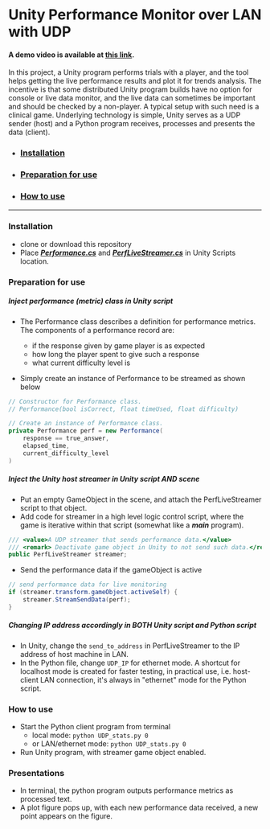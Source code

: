 # Unity Performance Monitor over LAN with UDP

#### A demo video is available at [this link](https://youtu.be/WgAZL7bsXec).
In this project, a Unity program performs trials with a player, and the tool helps getting the live performance results and plot it for trends analysis. The incentive is that some distributed Unity program builds have no option for console or live data monitor, and the live data can sometimes be important and should be checked by a non-player. A typical setup with such need is a clinical game. Underlying technology is simple, Unity serves as a UDP sender (host) and a Python program receives, processes and presents the data (client).


* ### [Installation](#installation-1)
* ### [Preparation for use](#preparation-for-use-1)
* ### [How to use](#how-to-use-1)


---

### Installation
* clone or download this repository
* Place ___[Performance.cs](https://github.com/jasonhu5/UnityPerfMonitor_LAN_UDP/blob/master/Performance.cs)___ and ___[PerfLiveStreamer.cs](https://github.com/jasonhu5/UnityPerfMonitor_LAN_UDP/blob/master/PerfLiveStreamer.cs)___ in Unity Scripts location.

### Preparation for use
##### Inject performance (metric) class in Unity script
* The Performance class describes a definition for performance metrics. The components of a performance record are:
    * if the response given by game player is as expected
    * how long the player spent to give such a response
    * what current difficulty level is

* Simply create an instance of Performance to be streamed as shown below

```csharp
// Constructor for Performance class.
// Performance(bool isCorrect, float timeUsed, float difficulty)

// Create an instance of Performance class.
private Performance perf = new Performance(
    response == true_answer,
    elapsed_time,
    current_difficulty_level
)
```

##### Inject the Unity host streamer in Unity script AND scene
* Put an empty GameObject in the scene, and attach the PerfLiveStreamer script to that object.
* Add code for streamer in a high level logic control script, where the game is iterative within that script (somewhat like a ___main___ program). 
```csharp
/// <value>A UDP streamer that sends performance data.</value>
/// <remark> Deactivate game object in Unity to not send such data.</remark>
public PerfLiveStreamer streamer;
```
* Send the performance data if the gameObject is active
```csharp
// send performance data for live monitoring
if (streamer.transform.gameObject.activeSelf) {
    streamer.StreamSendData(perf);
}
```

##### Changing IP address accordingly in BOTH Unity script and Python script
* In Unity, change the `send_to_address` in PerfLiveStreamer to the IP address of host machine in LAN.
* In the Python file, change `UDP_IP` for ethernet mode. A shortcut for localhost mode is created for faster testing, in practical use, i.e. host-client LAN connection, it's always in "ethernet" mode for the Python script.

### How to use
* Start the Python client program from terminal
    * local mode: `python UDP_stats.py 0`
    * or LAN/ethernet mode: `python UDP_stats.py 0`
* Run Unity program, with streamer game object enabled.

### Presentations
* In terminal, the python program outputs performance metrics as processed text.
* A plot figure pops up, with each new performance data received, a new point appears on the figure.